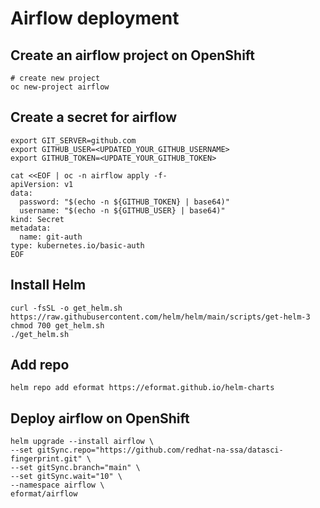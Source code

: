 # Airflow deployment

## Create an airflow project on OpenShift

```
# create new project
oc new-project airflow
```

## Create a secret for airflow

```
export GIT_SERVER=github.com
export GITHUB_USER=<UPDATED_YOUR_GITHUB_USERNAME>
export GITHUB_TOKEN=<UPDATE_YOUR_GITHUB_TOKEN>

cat <<EOF | oc -n airflow apply -f-
apiVersion: v1
data:
  password: "$(echo -n ${GITHUB_TOKEN} | base64)"
  username: "$(echo -n ${GITHUB_USER} | base64)"
kind: Secret
metadata:
  name: git-auth
type: kubernetes.io/basic-auth
EOF
```

## Install Helm

```
curl -fsSL -o get_helm.sh https://raw.githubusercontent.com/helm/helm/main/scripts/get-helm-3
chmod 700 get_helm.sh
./get_helm.sh
```

## Add repo

```
helm repo add eformat https://eformat.github.io/helm-charts
```

## Deploy airflow on OpenShift

```
helm upgrade --install airflow \
--set gitSync.repo="https://github.com/redhat-na-ssa/datasci-fingerprint.git" \
--set gitSync.branch="main" \
--set gitSync.wait="10" \
--namespace airflow \
eformat/airflow
```
